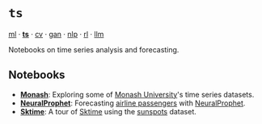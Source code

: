 # `ts`

[ml](https://github.com/adamelliotfields/ml) · [**ts**](https://github.com/adamelliotfields/ts) · [cv](https://github.com/adamelliotfields/cv) · [gan](https://github.com/adamelliotfields/gan) · [nlp](https://github.com/adamelliotfields/nlp) · [rl](https://github.com/adamelliotfields/rl) · [llm](https://github.com/adamelliotfields/llm)

Notebooks on time series analysis and forecasting.

## Notebooks

* [**Monash**](./notebooks/monash.ipynb): Exploring some of [Monash University](https://forecastingdata.org)'s time series datasets.
* [**NeuralProphet**](./notebooks/neural_prophet.ipynb): Forecasting [airline passengers](https://www.rdocumentation.org/packages/datasets/topics/AirPassengers) with [NeuralProphet](https://github.com/ourownstory/neural_prophet).
* [**Sktime**](./notebooks/sktime.ipynb): A tour of [Sktime](https://www.sktime.net) using the [sunspots](https://www.rdocumentation.org/packages/datasets/topics/sunspots) dataset.
